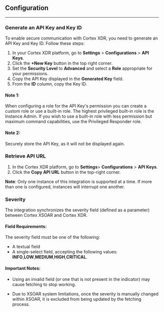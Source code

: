 ## Configuration

---

### Generate an API Key and Key ID

To enable secure communication with Cortex XDR, you need to generate an API Key and Key ID. Follow these steps:

1. In your Cortex XDR platform, go to **Settings** > **Configurations** > **API Keys**.
2. Click the **+New Key** button in the top right corner.
3. Set the **Security Level** to **Advanced** and select a **Role** appropriate for your permissions.
4. Copy the API Key displayed in the **Generated Key** field.
5. From the **ID** column, copy the Key ID.

#### Note 1:

When configuring a role for the API Key's permission you can create a custom role or use a built-in role. The highest privileged built-in role is the Instance Admin. If you wish to use a built-in role with less permission but maximum command capabilities, use the Privileged Responder role.

#### Note 2:

Securely store the API Key, as it will not be displayed again.

### Retrieve API URL

1. In the Cortex XDR platform, go to **Settings**> **Configurations** > **API Keys**.
2. Click the **Copy API URL** button in the top-right corner.

**Note**: Only one instance of this integration is supported at a time. If more than one is configured, instances will interrupt one another.

### Severity

The integration synchronizes the severity field (defined as a parameter) between Cortex XSOAR and Cortex XDR.

#### Field Requirements:

The severity field must be one of the following: 

- A textual field
- A single-select field, accepting the following values: **INFO**,**LOW**,**MEDIUM**,**HIGH**,**CRITICAL**. 

#### Important Notes:

- Using an invalid field (or one that is not present in the indicator) may cause fetching to stop working.

- Due to XSOAR system limitations, once the severity is manually changed within XSOAR, it is excluded from being updated by the fetching process.
